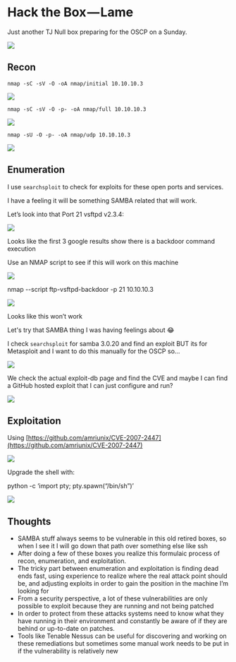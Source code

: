 # Hack the Box — Lame

Just another TJ Null box preparing for the OSCP on a Sunday.

![](https://cdn-images-1.medium.com/max/1600/1*EvZ67a9vFkG-bLwf9FNJZg.png)

## Recon

`nmap -sC -sV -O -oA nmap/initial 10.10.10.3`

![](https://cdn-images-1.medium.com/max/1600/1*wyUit7q0MSiYl6RnYtJSmw.png)

`nmap -sC -sV -O -p- -oA nmap/full 10.10.10.3`

![](https://cdn-images-1.medium.com/max/1600/1*FCzc3HlPu4FxBtseqYPGiw.png)

`nmap -sU -O -p- -oA nmap/udp 10.10.10.3`

![](https://cdn-images-1.medium.com/max/1600/1*bfZghvXUTlxbC0Ewbz-SeQ.png)

## Enumeration

I use `searchsploit` to check for exploits for these open ports and services.

I have a feeling it will be something SAMBA related that will work.

Let’s look into that Port 21 vsftpd v2.3.4:

![](https://cdn-images-1.medium.com/max/1600/1*6qav25nSAgr1OJl0BPEEdg.png)

Looks like the first 3 google results show there is a backdoor command execution

Use an NMAP script to see if this will work on this machine

![](https://cdn-images-1.medium.com/max/1600/1*XvGf287mQkTdRGgb1ESXFQ.png)

nmap --script ftp-vsftpd-backdoor -p 21 10.10.10.3

![](https://cdn-images-1.medium.com/max/1600/1*JI2JXyFOKyvvz62tVF1srw.png)

Looks like this won’t work

Let's try that SAMBA thing I was having feelings about 😂

I check `searchsploit` for samba 3.0.20 and find an exploit BUT its for Metasploit and I want to do this manually for the OSCP so…

![](https://cdn-images-1.medium.com/max/1600/1*HakeG8i6FKbdU-PJzpQDOw.png)

We check the actual exploit-db page and find the CVE and maybe I can find a GitHub hosted exploit that I can just configure and run?

![](https://cdn-images-1.medium.com/max/1600/1*Ae7dbj-9UKFyIr9ohmpENg.png)

## Exploitation

Using [https://github.com/amriunix/CVE-2007-2447](https://github.com/amriunix/CVE-2007-2447)

![](https://cdn-images-1.medium.com/max/1600/1*HiTP3R8tUMKdLoT-hnBYcA.png)

Upgrade the shell with:

python -c ‘import pty; pty.spawn(“/bin/sh”)’

![](https://cdn-images-1.medium.com/max/1600/1*tF7Qu7dIIZKsNmz4ADlhtQ.png)

## Thoughts

-   SAMBA stuff always seems to be vulnerable in this old retired boxes, so when I see it I will go down that path over something else like ssh
-   After doing a few of these boxes you realize this formulaic process of recon, enumeration, and exploitation.
-   The tricky part between enumeration and exploitation is finding dead ends fast, using experience to realize where the real attack point should be, and adjusting exploits in order to gain the position in the machine I’m looking for
-   From a security perspective, a lot of these vulnerabilities are only possible to exploit because they are running and not being patched
-   In order to protect from these attacks systems need to know what they have running in their environment and constantly be aware of if they are behind or up-to-date on patches.
-   Tools like Tenable Nessus can be useful for discovering and working on these remediations but sometimes some manual work needs to be put in if the vulnerability is relatively new
